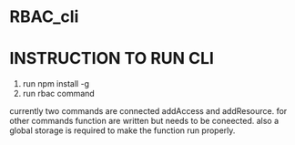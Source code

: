 # RBAC_cli
# INSTRUCTION TO RUN CLI

1. run npm install -g
2. run rbac command

currently two commands are connected addAccess and addResource. for other commands function are written but needs to be coneected. also a global storage is required to make the function run properly.
